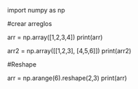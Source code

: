 import numpy as np

#crear arreglos

arr = np.array([1,2,3,4])
print(arr)

arr2 = np.array([[1,2,3], [4,5,6]])
print(arr2)

#Reshape

arr = np.arange(6).reshape(2,3)
print(arr)
